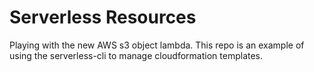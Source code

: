 # Serverless Resources

Playing with the new AWS s3 object lambda. This repo is an example of using the serverless-cli to manage cloudformation templates.
